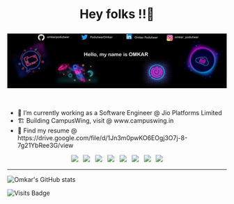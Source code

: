 # <p align="center"> Hey folks !!👋  </p>

<p align="center">
<img src="https://github.com/omkarpodutwar/omkarpodutwar/blob/main/ln.jpg">
 </p>
 
 <br>
 
 <ul>
  <li>🔭 I’m currently working as a Software Engineer @ Jio Platforms Limited</li>
 <li>🏗️ Building CampusWing, visit @ www.campuswing.in</li>
 <li>📂 Find my resume @ https://drive.google.com/file/d/1Jn3m0pwKO6EOgj3O7j-8-7g21YbRee3G/view
  
</ul>

<p align="center">
<img src="https://img.shields.io/badge/Java-f89820?style=for-the-badge&logo=java&labelColor=white">
&nbsp
<img src="https://img.shields.io/badge/SpringBoot-008000?style=for-the-badge&logo=springboot&labelColor=white">
&nbsp
<img src="https://img.shields.io/badge/REST%20API's-800000?style=for-the-badge&logo=REST%20API&labelColor=white">
&nbsp
<img src="https://img.shields.io/badge/Microservices-008000?style=for-the-badge&logo=Spring&labelColor=white">
&nbsp
<img src="https://img.shields.io/badge/MySQL-00758f?style=for-the-badge&logo=MySQL&labelColor=white">
&nbsp
<img src="https://img.shields.io/badge/Kubernetes-0000FF?style=for-the-badge&logo=Kubernetes&labelColor=white">
&nbsp
<img src="https://img.shields.io/badge/Bash%20Scripting-A9A9A9?style=for-the-badge&logo=scripting&labelColor=white">
&nbsp
<img src="https://img.shields.io/badge/Docker-0db7ed?style=for-the-badge&logo=docker&labelColor=white">
<!-- <img src=""> -->
 </p>
 
 <hr>
 
 <!-- [![GitHub Streak](https://github-readme-streak-stats.herokuapp.com/?user=omkarpodutwar&theme=radical)](https://git.io/streak-stats) -->

![Omkar's GitHub stats](https://github-readme-stats.vercel.app/api?username=omkarpodutwar&show_icons=true&theme=radical) 

 
 ![Visits Badge](https://badges.pufler.dev/visits/omkarpodutwar/omkarpodutwar)
<!--
**omkarpodutwar/omkarpodutwar** is a ✨ _special_ ✨ repository because its `README.md` (this file) appears on your GitHub profile.

Here are some ideas to get you started:

- 🔭 I’m currently working on ...
- 🌱 I’m currently learning ...
- 👯 I’m looking to collaborate on ...
- 🤔 I’m looking for help with ...
- 💬 Ask me about ...
- 📫 How to reach me: ...
- 😄 Pronouns: ...
- ⚡ Fun fact: ...
-->

